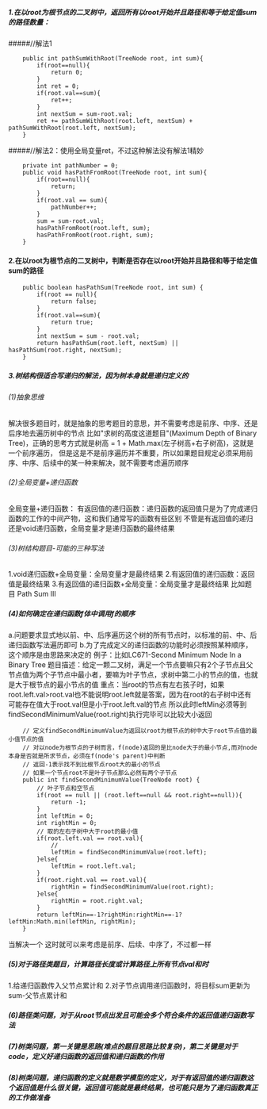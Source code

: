 ##### 1.在以root为根节点的二叉树中，返回所有以root开始并且路径和等于给定值sum的路径数量：
#####//解法1
```
    public int pathSumWithRoot(TreeNode root, int sum){
        if(root==null){
            return 0;
        }
        int ret = 0;
        if(root.val==sum){
            ret++;
        }
        int nextSum = sum-root.val;
        ret += pathSumWithRoot(root.left, nextSum) + pathSumWithRoot(root.left, nextSum);
    }
```
#####//解法2：使用全局变量ret，不过这种解法没有解法1精妙
```
    private int pathNumber = 0;
    public void hasPathFromRoot(TreeNode root, int sum){
        if(root==null){
            return;
        }
        if(root.val == sum){
            pathNumber++;
        }
        sum = sum-root.val;
        hasPathFromRoot(root.left, sum);
        hasPathFromRoot(root.right, sum);
    }
```
#### 2.在以root为根节点的二叉树中，判断是否存在以root开始并且路径和等于给定值sum的路径
```
    public boolean hasPathSum(TreeNode root, int sum) {
        if(root == null){
            return false;
        }
        if(root.val==sum){
            return true;
        }
        int nextSum = sum - root.val;
        return hasPathSum(root.left, nextSum) || hasPathSum(root.right, nextSum);
    }
```
##### 3.树结构很适合写递归的解法，因为树本身就是递归定义的
###### (1)抽象思维
解决很多题目时，就是抽象的思考题目的意思，并不需要考虑是前序、中序、还是后序地去遍历树中的节点
比如"求树的高度这道题目"(Maximum Depth of Binary Tree)，正确的思考方式就是树高 = 1 + Math.max(左子树高+右子树高)，这就是一个前序遍历，
但是这是不是前序遍历并不重要，所以如果题目规定必须采用前序、中序、后续中的某一种来解决，就不需要考虑遍历顺序
###### (2)全局变量+递归函数
全局变量+递归函数：
有返回值的递归函数：递归函数的返回值只是为了完成递归函数的工作的中间产物，这和我们通常写的函数有些区别
不管是有返回值的递归还是void递归函数，全局变量才是递归函数的最终结果
###### (3)树结构题目-可能的三种写法
1.void递归函数+全局变量：全局变量才是最终结果
2.有返回值的递归函数：返回值是最终结果
3.有返回值的递归函数+全局变量：全局变量才是最终结果
比如题目 Path Sum III
##### (4)如何确定在递归函数f体中调用f的顺序
a.问题要求显式地以前、中、后序遍历这个树的所有节点时，以标准的前、中、后递归函数写法遍历即可
b.为了完成定义的递归函数的功能时必须按照某种顺序，这个顺序是由思路来决定的
例子：比如LC671-Second Minimum Node In a Binary Tree
    题目描述：给定一颗二叉树，满足一个节点要嘛只有2个子节点且父节点值为两个子节点中最小者，要嘛为叶子节点，求树中第二小的节点的值，也就是大于根节点的最小节点的值
    重点：当root的节点有左右孩子时，如果root.left.val>root.val也不能说明root.left就是答案，因为在root的右子树中还有可能存在值大于root.val但是小于root.left.val的节点
        所以此时leftMin必须等到findSecondMinimumValue(root.right)执行完毕可以比较大小返回
```
    // 定义findSecondMinimumValue为返回以root为根节点的树中大于root节点值的最小值节点的值
    // 对以node为根节点的子树而言，f(node)返回的是比node大于的最小节点,而对node本身是否就是所求节点，必须在f(node's parent)中判断
    // 返回-1表示找不到比根节点root大的最小的节点
    // 如果一个节点root不是叶子节点那么必然有两个子节点
    public int findSecondMinimumValue(TreeNode root) {
        // 叶子节点和空节点
        if(root == null || (root.left==null && root.right==null)){
            return -1;
        }
        int leftMin = 0;
        int rightMin = 0;
        // 取的左右子树中大于root的最小值
        if(root.left.val == root.val){
            //
            leftMin = findSecondMinimumValue(root.left);
        }else{
            leftMin = root.left.val;
        }
        if(root.right.val == root.val){
            rightMin = findSecondMinimumValue(root.right);
        }else{
            rightMin = root.right.val;
        }
        return leftMin==-1?rightMin:rightMin==-1?leftMin:Math.min(leftMin, rightMin);
    }
```

当解决一个
这时就可以来考虑是前序、后续、中序了，不过都一样
##### (5)对于路径类题目，计算路径长度或计算路径上所有节点val和时
1.给递归函数传入父节点累计和
2.对子节点调用递归函数时，将目标sum更新为sum-父节点累计和
##### (6)路径类问题，对于从root节点出发且可能会多个符合条件的返回值递归函数写法

##### (7)树类问题，第一关键是思路(难点的题目思路比较复杂)，第二关键是对于code，定义好递归函数的返回值和递归函数的作用
##### (8)树类问题，递归函数的定义就是数学模型的定义，对于有返回值的递归函数这个返回值是什么很关键，返回值可能就是最终结果，也可能只是为了递归函数真正的工作做准备